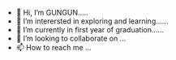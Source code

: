 - 👋 Hi, I’m GUNGUN.....
- 👀 I’m interersted in exploring and learning......
- 🌱 I’m currently in first year of graduation......
- 💞️ I’m looking to collaborate on ...
- 📫 How to reach me ...

<!---
gungun3018/gungun3018 is a ✨ special ✨ repository because its `README.md` (this file) appears on your GitHub profile.
You can click the Preview link to take a look at your changes.
--->
